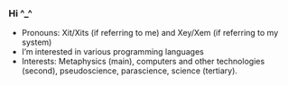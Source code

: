 ### Hi ^_^

- Pronouns: Xit/Xits (if referring to me) and Xey/Xem (if referring to my system)
- I’m interested in various programming languages
- Interests: Metaphysics (main), computers and other technologies (second), pseudoscience, parascience, science (tertiary).
